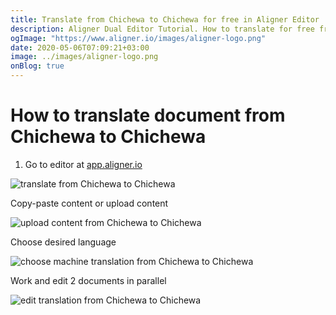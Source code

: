 ```yaml
---
title: Translate from Chichewa to Chichewa for free in Aligner Editor
description: Aligner Dual Editor Tutorial. How to translate for free from Chichewa to Chichewa. Aligner is multilingual document management platform. 
ogImage: "https://www.aligner.io/images/aligner-logo.png"
date: 2020-05-06T07:09:21+03:00
image: ../images/aligner-logo.png
onBlog: true
---
```


# How to translate document from Chichewa to Chichewa

1. Go to editor at [app.aligner.io](https://app.aligner.io "Aligner App web page")

![translate from Chichewa to Chichewa](../aligner-blank-editor.png "translate from Chichewa to Chichewa")

Copy-paste content or upload content

![upload content from Chichewa to Chichewa](../aligner-uploaded-document.png "upload content from Chichewa to Chichewa")

Choose desired language

![choose machine translation from Chichewa to Chichewa](../aligner-language-dropdown.png "choose machine translation from Chichewa to Chichewa")

Work and edit 2 documents in parallel

![edit translation from Chichewa to Chichewa](../aligner-double-sitded-editor.png "edit translation from Chichewa to Chichewa")

